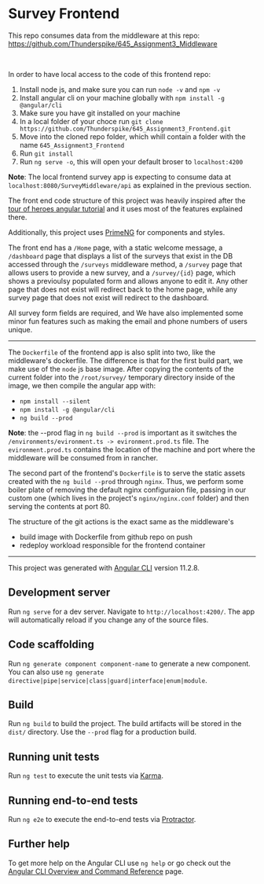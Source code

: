 # Survey Frontend

This repo consumes data from the middleware at this repo: https://github.com/Thunderspike/645_Assignment3_Middleware

<br />

In order to have local access to the code of this frontend repo:

1. Install node js, and make sure you can run `node -v` and `npm -v`
2. Install angular cli on your machine globally with `npm install -g @angular/cli`
3. Make sure you have git installed on your machine
4. In a local folder of your choce run `git clone https://github.com/Thunderspike/645_Assignment3_Frontend.git`
5. Move into the cloned repo folder, which whill contain a folder with the name `645_Assignment3_Frontend`
6. Run `git install`
7. Run `ng serve -o`, this will open your default broser to `localhost:4200`

**Note**: The local frontend survey app is expecting to consume data at `localhost:8080/SurveyMiddleware/api` as explained in the previous section.

The front end code structure of this project was heavily inspired after the [tour of heroes angular tutorial](https://angular.io/tutorial/toh-pt0) and it uses most of the features explained there.

Additionally, this project uses [PrimeNG](https://primefaces.org/primeng/showcase/#/) for components and styles.

The front end has a `/Home` page, with a static welcome message, a `/dashboard` page that displays a list of the surveys that exist in the DB accessed through the `/surveys` middleware method, a `/survey` page that allows users to provide a new survey, and a `/survey/{id}` page, which shows a previoulsy populated form and allows anyone to edit it. Any other page that does not exist will redirect back to the home page, while any survey page that does not exist will redirect to the dashboard.

All survey form fields are required, and We have also implemented some minor fun features such as making the email and phone numbers of users unique.

---

The `Dockerfile` of the frontend app is also split into two, like the middleware's dockerfile. The difference is that for the first build part, we make use of the `node` js base image. After copying the contents of the current folder into the `/root/survey/` temporary directory inside of the image, we then compile the angular app with:

-   `npm install --silent`
-   `npm install -g @angular/cli`
-   `ng build --prod`

**Note**: the --prod flag in `ng build --prod` is important as it switches the `/environments/evironment.ts -> evironment.prod.ts` file. The `evironment.prod.ts` contains the location of the machine and port where the middleware will be consumed from in rancher.

The second part of the frontend's `Dockerfile` is to serve the static assets created with the `ng build --prod` through `nginx`. Thus, we perform some boiler plate of removing the default nginx configuraion file, passing in our custom one (which lives in the project's `nginx/nginx.conf` folder) and then serving the contents at port 80.

The structure of the git actions is the exact same as the middleware's

-   build image with Dockerfile from github repo on push
-   redeploy workload responsible for the frontend container

---

This project was generated with [Angular CLI](https://github.com/angular/angular-cli) version 11.2.8.

## Development server

Run `ng serve` for a dev server. Navigate to `http://localhost:4200/`. The app will automatically reload if you change any of the source files.

## Code scaffolding

Run `ng generate component component-name` to generate a new component. You can also use `ng generate directive|pipe|service|class|guard|interface|enum|module`.

## Build

Run `ng build` to build the project. The build artifacts will be stored in the `dist/` directory. Use the `--prod` flag for a production build.

## Running unit tests

Run `ng test` to execute the unit tests via [Karma](https://karma-runner.github.io).

## Running end-to-end tests

Run `ng e2e` to execute the end-to-end tests via [Protractor](http://www.protractortest.org/).

## Further help

To get more help on the Angular CLI use `ng help` or go check out the [Angular CLI Overview and Command Reference](https://angular.io/cli) page.
